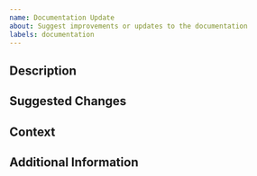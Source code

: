 ```yaml
---
name: Documentation Update
about: Suggest improvements or updates to the documentation
labels: documentation
---
```

## Description
<!-- Provide a brief description of what needs to be updated or added. -->
## Suggested Changes
<!-- Describe the specific changes you'd like to see. -->
## Context
<!-- Why do you think these changes are important? -->
## Additional Information
<!-- Any additional information that may help the maintainers in reviewing the update. -->
